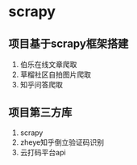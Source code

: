 # scrapy

## 项目基于scrapy框架搭建
1. 伯乐在线文章爬取
2. 草榴社区自拍图片爬取
3. 知乎问答爬取

## 项目第三方库
1. scrapy
2. zheye知乎倒立验证码识别
3. 云打码平台api
